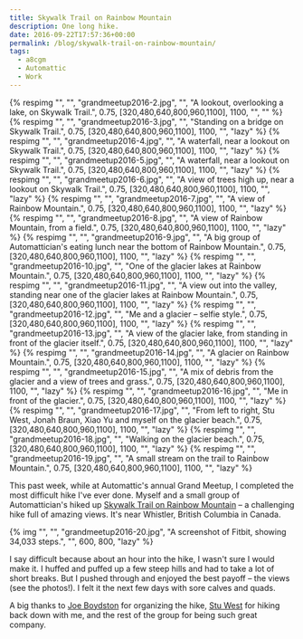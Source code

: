 ```yaml
---
title: Skywalk Trail on Rainbow Mountain
description: One long hike.
date: 2016-09-22T17:57:36+00:00
permalink: /blog/skywalk-trail-on-rainbow-mountain/
tags:
  - a8cgm
  - Automattic
  - Work
---
```


{% respimg "", "", "grandmeetup2016-2.jpg", "", "A lookout, overlooking a lake, on Skywalk Trail.", 0.75, [320,480,640,800,960,1100], 1100, "", "" %}
{% respimg "", "", "grandmeetup2016-3.jpg", "", "Standing on a bridge on Skywalk Trail.", 0.75, [320,480,640,800,960,1100], 1100, "", "lazy" %}
{% respimg "", "", "grandmeetup2016-4.jpg", "", "A waterfall, near a lookout on Skywalk Trail.", 0.75, [320,480,640,800,960,1100], 1100, "", "lazy" %}
{% respimg "", "", "grandmeetup2016-5.jpg", "", "A waterfall, near a lookout on Skywalk Trail.", 0.75, [320,480,640,800,960,1100], 1100, "", "lazy" %}
{% respimg "", "", "grandmeetup2016-6.jpg", "", "A view of trees high up, near a lookout on Skywalk Trail.", 0.75, [320,480,640,800,960,1100], 1100, "", "lazy" %}
{% respimg "", "", "grandmeetup2016-7.jpg", "", "A view of Rainbow Mountain.", 0.75, [320,480,640,800,960,1100], 1100, "", "lazy" %}
{% respimg "", "", "grandmeetup2016-8.jpg", "", "A view of Rainbow Mountain, from a field.", 0.75, [320,480,640,800,960,1100], 1100, "", "lazy" %}
{% respimg "", "", "grandmeetup2016-9.jpg", "", "A big group of Automattician's eating lunch near the bottom of Rainbow Mountain.", 0.75, [320,480,640,800,960,1100], 1100, "", "lazy" %}
{% respimg "", "", "grandmeetup2016-10.jpg", "", "One of the glacier lakes at Rainbow Mountain.", 0.75, [320,480,640,800,960,1100], 1100, "", "lazy" %}
{% respimg "", "", "grandmeetup2016-11.jpg", "", "A view out into the valley, standing near one of the glacier lakes at Rainbow Mountain.", 0.75, [320,480,640,800,960,1100], 1100, "", "lazy" %}
{% respimg "", "", "grandmeetup2016-12.jpg", "", "Me and a glacier – selfie style.", 0.75, [320,480,640,800,960,1100], 1100, "", "lazy" %}
{% respimg "", "", "grandmeetup2016-13.jpg", "", "A view of the glacier lake, from standing in front of the glacier itself.", 0.75, [320,480,640,800,960,1100], 1100, "", "lazy" %}
{% respimg "", "", "grandmeetup2016-14.jpg", "", "A glacier on Rainbow Mountain.", 0.75, [320,480,640,800,960,1100], 1100, "", "lazy" %}
{% respimg "", "", "grandmeetup2016-15.jpg", "", "A mix of debris from the glacier and a view of trees and grass.", 0.75, [320,480,640,800,960,1100], 1100, "", "lazy" %}
{% respimg "", "", "grandmeetup2016-16.jpg", "", "Me in front of the glacier.", 0.75, [320,480,640,800,960,1100], 1100, "", "lazy" %}
{% respimg "", "", "grandmeetup2016-17.jpg", "", "From left to right, Stu West, Jonah Braun, Xiao Yu and myself on the glacier beach.", 0.75, [320,480,640,800,960,1100], 1100, "", "lazy" %}
{% respimg "", "", "grandmeetup2016-18.jpg", "", "Walking on the glacier beach.", 0.75, [320,480,640,800,960,1100], 1100, "", "lazy" %}
{% respimg "", "", "grandmeetup2016-19.jpg", "", "A small stream on the trail to Rainbow Mountain.", 0.75, [320,480,640,800,960,1100], 1100, "", "lazy" %}

This past week, while at Automattic's annual Grand Meetup, I completed the most difficult hike I've ever done. Myself and a small group of Automattician's hiked up [Skywalk Trail on Rainbow Mountain](http://localwhistler.com/news/2015/08/17/skywalk-trail/) – a challenging hike full of amazing views. It's near Whistler, British Columbia in Canada.

{% img "", "", "grandmeetup2016-20.jpg", "A screenshot of Fitbit, showing 34,033 steps.", "", 600, 800, "lazy" %}

I say difficult because about an hour into the hike, I wasn't sure I would make it. I huffed and puffed up a few steep hills and had to take a lot of short breaks. But I pushed through and enjoyed the best payoff – the views (see the photos!). I felt it the next few days with sore calves and quads.

A big thanks to [Joe Boydston](https://crazyrunningguy.com) for organizing the hike, [Stu West](https://stuwest.org) for hiking back down with me, and the rest of the group for being such great company.
